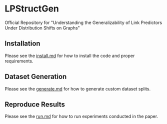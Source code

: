 # LPStructGen
Official Repository for "Understanding the Generalizability of Link Predictors Under Distribution Shifts on Graphs"

## Installation

Please see the [install.md](./install.md) for how to install the code and proper requirements.

## Dataset Generation

Please see the [generate.md](./generate.md) for how to generate custom dataset splits. 

## Reproduce Results

Please see the [run.md](./run.md) for how to run experiments conducted in the paper. 
